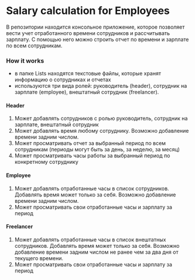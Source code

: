 #  Salary calculation for Employees
В репозитории находится консольное приложение, которое позволяет вести учет отработанного времени сотрудников и рассчитывать зарплату. 
С помощью него можно строить отчет по времени и зарплате по всем сотрудникам. 

### How it works
- в папке Lists находятся текстовые файлы, которые хранят информацию о сотрудниках и отчетах
- используются три вида ролей: руководитель (header), сотрудник на зарплате (employee), внештатный сотрудник (freelancer).

#### Header

1. Может добавлять сотрудников с ролью руководитель, сотрудник на зарплате, внештатный сотрудник 
2. Может добавлять время любому сотруднику. Возможно добавление времени задним числом.
3. Может просматривать отчет за выбранный период по всем сотрудникам (периоды могут быть за день, за неделю, за месяц)
4. Может просматривать часы работы за выбранный период по конкретному сотруднику 

#### Employee

1. Может добавлять отработанные часы в список сотрудников. 
   Добавлять время может только за себя. Возможно добавление времени задним числом.
2. Может просматривать свои отработанные часы и зарплату за период

#### Freelancer

1. Может добавлять отработанные часы в список внештатных сотрудников.
   Добавлять время может только за себя. 
   Возможно добавление времени задним числом не ранее чем за два дня от текущего времени.
2. Может просматривать свои отработанные часы и зарплату за период

